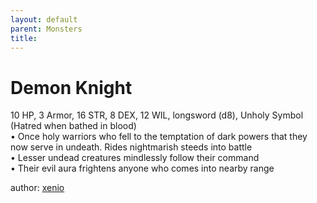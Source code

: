 ```yaml
---
layout: default
parent: Monsters 
title: 
--- 
```

# Demon Knight
10 HP, 3 Armor, 16 STR, 8 DEX, 12 WIL, longsword (d8), Unholy Symbol (Hatred when bathed in blood)  
• Once holy warriors who fell to the temptation of dark powers that they now serve in undeath. Rides nightmarish steeds into battle  
• Lesser undead creatures mindlessly follow their command  
• Their evil aura frightens anyone who comes into nearby range  




author: [xenio](https://xenioinabottle.blogspot.com/2021/02/classic-monsters-for-cairnito-part-1.html) 


